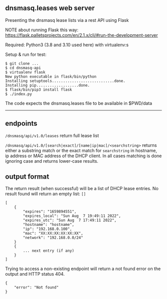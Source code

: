 
## dnsmasq.leases web server

Presenting the dnsmasq lease lists via a rest API using Flask

NOTE about running Flask this way: https://flask.palletsprojects.com/en/2.1.x/cli/#run-the-development-server 

Required: Python3 (3.8 and 3.10 used here) with virtualenv:s 

Setup & run for test:

    $ git clone ...  
    $ cd dnsmasq-api
    $ virtualenv flask
    New python executable in flask/bin/python
    Installing setuptools............................done.
    Installing pip...................done.
    $ flask/bin/pip3 install flask
    $ ./index.py

The code expects the dnsmasq.leases file to be available in $PWD/data

----

## endpoints

`/dnsmasq/api/v1.0/leases` return full lease list

`/dnsmasq/api/v1.0/[search|exact]/[name|ip|mac]/<searchstring>` returns either a substring match or the exact match for `searchstring` in hostname, ip address or MAC address of the DHCP client. In all cases matching is done ignoring case and returns lower-case results.

## output format

The return result (when successful) will be a list of DHCP lease entries. No result found will return an empty list: `[]`

    [
        {
            "expires": "1659894551",
            "expires_local": "Sun Aug  7 19:49:11 2022",
            "expires_utc": "Sun Aug  7 17:49:11 2022",
            "hostname": "hostname",
            "ip": "192.168.0.100",
            "mac": "XX:XX:XX:XX:XX:XX",
            "network": "192.168.0.0/24"
        }
        {
            ... next entry (if any)
        }
    ]

Trying to access a non-existing endpoint will return a not found error on the output and HTTP status 404.

    {
        "error": "Not found"
    }

